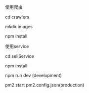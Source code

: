 ###
使用爬虫

cd crawlers

mkdir images

npm install

使用service

cd sellService

npm install

npm run dev (development)

pm2 start pm2.config.json(production)
